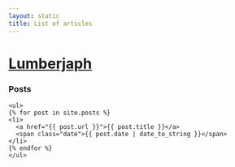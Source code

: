 ```yaml
---
layout: static
title: List of articles
---
```


<h1><a href=''>Lumberjaph</a></h1>

<div id='wrapper'>
    <h3>Posts</h3>

    <ul>
    {% for post in site.posts %}
    <li>
      <a href="{{ post.url }}">{{ post.title }}</a>
      <span class="date">{{ post.date | date_to_string }}</span>
    </li>
    {% endfor %}
    </ul>

</div>
